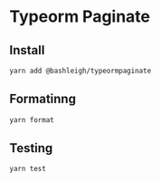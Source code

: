 Typeorm Paginate
===

## Install
```bash
yarn add @bashleigh/typeormpaginate
```

## Formatinng
```bash
yarn format
```

## Testing
```bash
yarn test
```